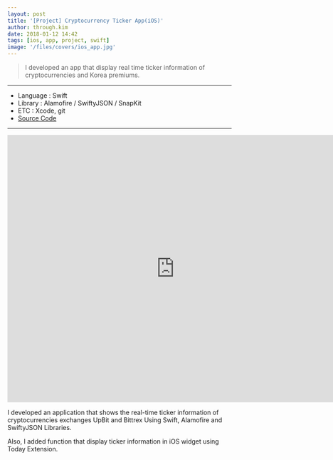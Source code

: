 ```yaml
---
layout: post
title: '[Project] Cryptocurrency Ticker App(iOS)'
author: through.kim
date: 2018-01-12 14:42
tags: [ios, app, project, swift]
image: '/files/covers/ios_app.jpg'
---
```


>I developed an app that display real time ticker information of cryptocurrencies and Korea premiums.

---

* Language : Swift
* Library : Alamofire / SwiftyJSON / SnapKit
* ETC : Xcode, git
* [Source Code](https://github.com/ThroughKim/cryptopremium)

---

<iframe width="750" height="600" src="https://www.youtube.com/embed/oaY3J61lphk" frameborder="0" allow="autoplay; encrypted-media" allowfullscreen></iframe>

I developed an application that shows the real-time ticker information of cryptocurrencies exchanges UpBit and Bittrex
Using Swift, Alamofire and SwiftyJSON Libraries. 

Also, I added function that display ticker information in iOS widget using Today Extension.